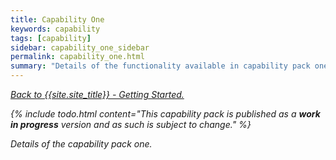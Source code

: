 ```yaml
---
title: Capability One
keywords: capability
tags: [capability]
sidebar: capability_one_sidebar
permalink: capability_one.html
summary: "Details of the functionality available in capability pack one."
---
```


[<i class="fa fa-arrow-left" aria-hidden="true"/> Back to {{site.site_title}} - Getting Started.](index.html)

{% include todo.html content="This capability pack is published as a **work in progress** version and as such is subject to change." %}

Details of the capability pack one.
